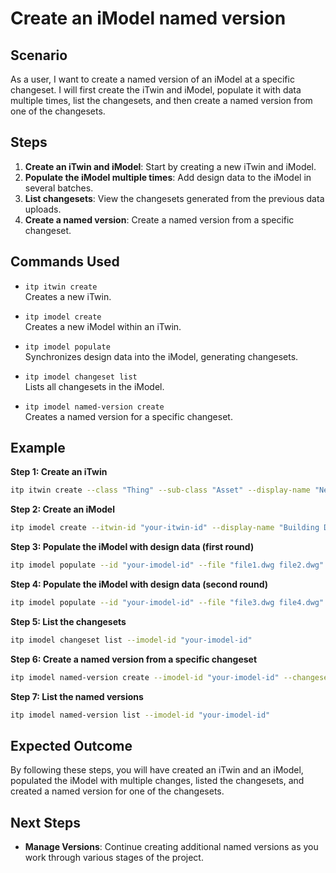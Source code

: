 # Create an iModel named version

## Scenario

As a user, I want to create a named version of an iModel at a specific changeset. I will first create the iTwin and iModel, populate it with data multiple times, list the changesets, and then create a named version from one of the changesets.

## Steps

1. **Create an iTwin and iModel**: Start by creating a new iTwin and iModel.
2. **Populate the iModel multiple times**: Add design data to the iModel in several batches.
3. **List changesets**: View the changesets generated from the previous data uploads.
4. **Create a named version**: Create a named version from a specific changeset.

## Commands Used

- `itp itwin create`  
  Creates a new iTwin.

- `itp imodel create`  
  Creates a new iModel within an iTwin.

- `itp imodel populate`  
  Synchronizes design data into the iModel, generating changesets.

- `itp imodel changeset list`  
  Lists all changesets in the iModel.

- `itp imodel named-version create`  
  Creates a named version for a specific changeset.

## Example

**Step 1: Create an iTwin**
```bash
itp itwin create --class "Thing" --sub-class "Asset" --display-name "New Infrastructure Project" 
```

**Step 2: Create an iModel**
```bash
itp imodel create --itwin-id "your-itwin-id" --display-name "Building Design" --description "iModel for named versions"
```

**Step 3: Populate the iModel with design data (first round)**
```bash
itp imodel populate --id "your-imodel-id" --file "file1.dwg file2.dwg" --connector-type "DWG"
```

**Step 4: Populate the iModel with design data (second round)**
```bash
itp imodel populate --id "your-imodel-id" --file "file3.dwg file4.dwg" --connector-type "DWG"
```

**Step 5: List the changesets**
```bash
itp imodel changeset list --imodel-id "your-imodel-id"
```

**Step 6: Create a named version from a specific changeset**
```bash
itp imodel named-version create --imodel-id "your-imodel-id" --changeset-id "your-changeset-id" --name "Version 1: Initial Design"
```

**Step 7: List the named versions**
```bash
itp imodel named-version list --imodel-id "your-imodel-id"
```

## Expected Outcome

By following these steps, you will have created an iTwin and an iModel, populated the iModel with multiple changes, listed the changesets, and created a named version for one of the changesets.

## Next Steps

- **Manage Versions**: Continue creating additional named versions as you work through various stages of the project.
